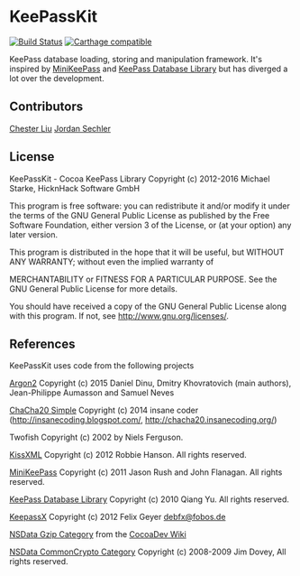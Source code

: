 # KeePassKit

[![Build Status](https://travis-ci.org/MacPass/KeePassKit.svg?branch=master)](https://travis-ci.org/MacPass/KeePassKit)
[![Carthage compatible](https://img.shields.io/badge/Carthage-compatible-4BC51D.svg?style=flat)](https://github.com/Carthage/Carthage)

KeePass database loading, storing and manipulation framework.
It's inspired by [MiniKeePass](https://github.com/MiniKeePass/MiniKeePass) and [KeePass Database Library](https://github.com/mpowrie/KeePassLib) but has diverged a lot over the development.

## Contributors

[Chester Liu](skyline75489@outlook.com)
[Jordan Sechler](jordan.sechler@gmail.com)

## License

KeePassKit - Cocoa KeePass Library
Copyright (c) 2012-2016  Michael Starke, HicknHack Software GmbH

This program is free software: you can redistribute it and/or modify
it under the terms of the GNU General Public License as published by
the Free Software Foundation, either version 3 of the License, or
(at your option) any later version.

This program is distributed in the hope that it will be useful,
but WITHOUT ANY WARRANTY; without even the implied warranty of

MERCHANTABILITY or FITNESS FOR A PARTICULAR PURPOSE.  See the
GNU General Public License for more details.

You should have received a copy of the GNU General Public License
along with this program.  If not, see <http://www.gnu.org/licenses/>.

## References

KeePassKit uses code from the following projects

[Argon2](https://github.com/P-H-C/phc-winner-argon2) Copyright (c) 2015 Daniel Dinu, Dmitry Khovratovich (main authors), Jean-Philippe Aumasson and Samuel Neves

[ChaCha20 Simple](http://chacha20.insanecoding.org/) Copyright (c) 2014 insane coder (http://insanecoding.blogspot.com/, http://chacha20.insanecoding.org/)

Twofish Copyright (c) 2002 by Niels Ferguson.

[KissXML](https://github.com/robbiehanson/KissXML) Copyright (c) 2012 Robbie Hanson. All rights reserved.

[MiniKeePass](https://github.com/MiniKeePass/MiniKeePass) Copyright (c) 2011 Jason Rush and John Flanagan. All rights reserved.

[KeePass Database Library](https://github.com/mykeepass/KeePassLib) Copyright (c) 2010 Qiang Yu. All rights reserved.

[KeepassX](https://gitorious.org/~sergeidanilov/keepassx/gdrive-keepassx) Copyright (c) 2012 Felix Geyer <debfx@fobos.de>

[NSData Gzip Category](http://www.cocoadev.com/index.pl?NSDataCategory) from the [CocoaDev Wiki](http://www.cocoadev.com)

[NSData CommonCrypto Category](https://github.com/AlanQuatermain/aqtoolkit) Copyright (c) 2008-2009 Jim Dovey, All rights reserved.
